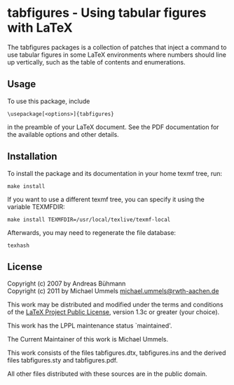tabfigures - Using tabular figures with LaTeX
=============================================

The tabfigures packages is a collection of patches that inject a command to
use tabular figures in some LaTeX environments where numbers should line up
vertically, such as the table of contents and enumerations.

Usage
-----

To use this package, include

    \usepackage[<options>]{tabfigures}

in the preamble of your LaTeX document. See the PDF documentation for
the available options and other details.

Installation
------------

To install the package and its documentation in your home texmf tree, run:

    make install

If you want to use a different texmf tree, you can specify it using the
variable TEXMFDIR:

    make install TEXMFDIR=/usr/local/texlive/texmf-local

Afterwards, you may need to regenerate the file database:

    texhash

License
-------

Copyright (c) 2007 by Andreas Bühmann  
Copyright (c) 2011 by Michael Ummels <michael.ummels@rwth-aachen.de>

This work may be distributed and modified under the terms and conditions of the
[LaTeX Project Public License][LPPL], version 1.3c or greater (your choice).

[LPPL]: http://www.latex-project.org/lppl/

This work has the LPPL maintenance status `maintained'.

The Current Maintainer of this work is Michael Ummels.

This work consists of the files tabfigures.dtx, tabfigures.ins and
the derived files tabfigures.sty and tabfigures.pdf.

All other files distributed with these sources are in the public domain.
